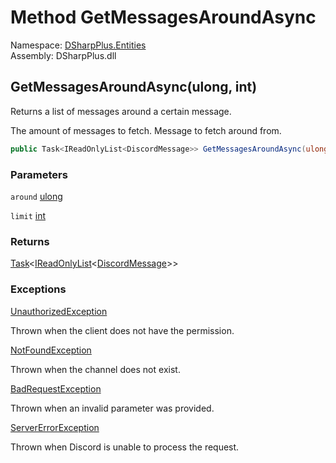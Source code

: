 # Method GetMessagesAroundAsync

Namespace: [DSharpPlus.Entities](DSharpPlus.Entities.md)  
Assembly: DSharpPlus.dll

## <a id="DSharpPlus_Entities_DiscordChannel_GetMessagesAroundAsync_System_UInt64_System_Int32_"></a>GetMessagesAroundAsync\(ulong, int\)

Returns a list of messages around a certain message.
<param name="limit">The amount of messages to fetch.</param>
<param name="around">Message to fetch around from.</param>

```csharp
public Task<IReadOnlyList<DiscordMessage>> GetMessagesAroundAsync(ulong around, int limit = 100)
```

### Parameters

`around` [ulong](https://learn.microsoft.com/dotnet/api/system.uint64)

`limit` [int](https://learn.microsoft.com/dotnet/api/system.int32)

### Returns

[Task](https://learn.microsoft.com/dotnet/api/system.threading.tasks.task\-1)<[IReadOnlyList](https://learn.microsoft.com/dotnet/api/system.collections.generic.ireadonlylist\-1)<[DiscordMessage](DSharpPlus.Entities.DiscordMessage.md)\>\>

### Exceptions

[UnauthorizedException](DSharpPlus.Exceptions.UnauthorizedException.md)

Thrown when the client does not have the <xref href="DSharpPlus.Permissions.AccessChannels" data-throw-if-not-resolved="false"></xref> permission.

[NotFoundException](DSharpPlus.Exceptions.NotFoundException.md)

Thrown when the channel does not exist.

[BadRequestException](DSharpPlus.Exceptions.BadRequestException.md)

Thrown when an invalid parameter was provided.

[ServerErrorException](DSharpPlus.Exceptions.ServerErrorException.md)

Thrown when Discord is unable to process the request.

